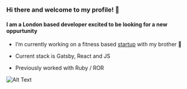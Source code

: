 ### Hi there and welcome to my profile!  👋
#### I am a London based developer excited to be looking for a new oppurtunity

* I’m currently working on a fitness based [startup](https://www.resistanceformula.com) with my brother 🏃

* Current stack is Gatsby, React and JS

* Previously worked with Ruby / ROR

![Alt Text](https://media.giphy.com/media/vFKqnCdLPNOKc/giphy.gif)
